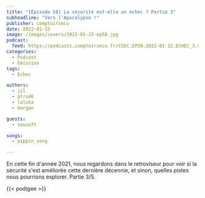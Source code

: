 ```yaml
---
title: "[Épisode 58] La sécurité est-elle un échec ? Partie 3"
subheadline: "Vers l'Apocalypse !"
publisher: comptoirsecu
date: 2022-01-15
image: /images/covers/2022-01-15-ep58.jpg
podcast:
  feed: https://podcasts.comptoirsecu.fr/CSEC.EP58.2022-01-12.ECHEC_3.m4a
categories:
  - Podcast
  - Emission
tags:
  - Echec

authors:
  - jil
  - ptro46
  - laluka
  - morgan

guests:
  - newsoft

songs:
  - pippin_song

---
```


En cette fin d'année 2021, nous regardons dans le retroviseur pour voir si la sécurité s'est améliorée cette dernière décennie, et sinon, quelles pistes nous pourrions explorer. Partie 3/5.

{{< podigee >}}


